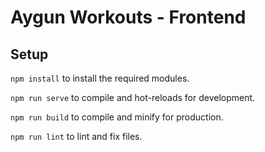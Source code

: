 # Aygun Workouts - Frontend

## Setup

`npm install` to install the required modules.

`npm run serve` to compile and hot-reloads for development.

`npm run build` to compile and minify for production.

`npm run lint` to lint and fix files.

